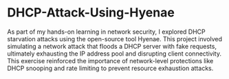 # DHCP-Attack-Using-Hyenae

As part of my hands-on learning in network security, I explored DHCP starvation attacks using the open-source tool Hyenae. This project involved simulating a network attack that floods a DHCP server with fake requests, ultimately exhausting the IP address pool and disrupting client connectivity. This exercise reinforced the importance of network-level protections like DHCP snooping and rate limiting to prevent resource exhaustion attacks.
